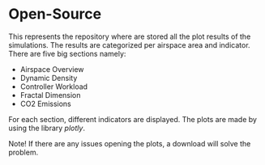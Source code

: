 # Open-Source

This represents the repository where are stored all the plot results of the simulations. The results are categorized per airspace area and indicator. There are five big sections namely:
- Airspace Overview
- Dynamic Density
- Controller Workload
- Fractal Dimension
- CO2 Emissions

For each section, different indicators are displayed. The plots are made by using the library _plotly_.


Note! If there are any issues opening the plots, a download will solve the problem.
